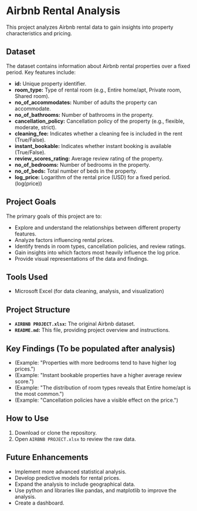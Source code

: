 # Airbnb Rental Analysis

This project analyzes Airbnb rental data to gain insights into property characteristics and pricing.

## Dataset

The dataset contains information about Airbnb rental properties over a fixed period. Key features include:

* **id:** Unique property identifier.
* **room_type:** Type of rental room (e.g., Entire home/apt, Private room, Shared room).
* **no_of_accommodates:** Number of adults the property can accommodate.
* **no_of_bathrooms:** Number of bathrooms in the property.
* **cancellation_policy:** Cancellation policy of the property (e.g., flexible, moderate, strict).
* **cleaning_fee:** Indicates whether a cleaning fee is included in the rent (True/False).
* **instant_bookable:** Indicates whether instant booking is available (True/False).
* **review_scores_rating:** Average review rating of the property.
* **no_of_bedrooms:** Number of bedrooms in the property.
* **no_of_beds:** Total number of beds in the property.
* **log_price:** Logarithm of the rental price (USD) for a fixed period. (log(price))

## Project Goals

The primary goals of this project are to:

* Explore and understand the relationships between different property features.
* Analyze factors influencing rental prices.
* Identify trends in room types, cancellation policies, and review ratings.
* Gain insights into which factors most heavily influence the log price.
* Provide visual representations of the data and findings.

## Tools Used

* Microsoft Excel (for data cleaning, analysis, and visualization)

## Project Structure

* **`AIRBNB PROJECT.xlsx`:** The original Airbnb dataset.
* **`README.md`:** This file, providing project overview and instructions.

## Key Findings (To be populated after analysis)

* (Example: "Properties with more bedrooms tend to have higher log prices.")
* (Example: "Instant bookable properties have a higher average review score.")
* (Example: "The distribution of room types reveals that Entire home/apt is the most common.")
* (Example: "Cancellation policies have a visible effect on the price.")

## How to Use

1.  Download or clone the repository.
2.  Open `AIRBNB PROJECT.xlsx` to review the raw data.

## Future Enhancements

* Implement more advanced statistical analysis.
* Develop predictive models for rental prices.
* Expand the analysis to include geographical data.
* Use python and libraries like pandas, and matplotlib to improve the analysis.
* Create a dashboard.
